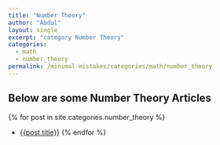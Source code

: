 ```yaml
---
title: "Number Theory"
author: "Abdul"
layout: single
excerpt: "category Number Theory"
categories:
  - math
  - number_theory
permalink: /minimal-mistakes/categories/math/number_theory
---
```

## Below are some Number Theory Articles

  {% for post in site.categories.number_theory %}
  *   [{{post.title}}]({{post.url}})
  {% endfor %}
